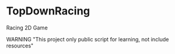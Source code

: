 # TopDownRacing
Racing 2D Game

WARNING "This project only public script for learning, not include resources"